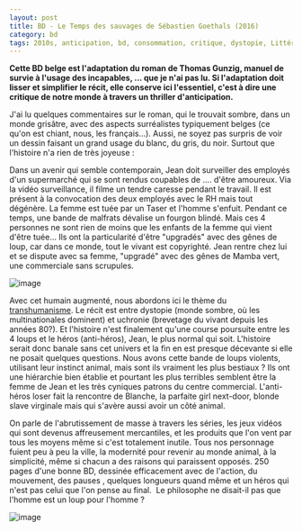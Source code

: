 ```yaml
---
layout: post
title: BD - Le Temps des sauvages de Sébastien Goethals (2016)
category: bd
tags: 2010s, anticipation, bd, consommation, critique, dystopie, Littérature et BD, société, uchronie
---
```

**Cette BD belge est l'adaptation du roman de Thomas Gunzig, manuel de survie à l'usage des incapables, ... que je n'ai pas lu. Si l'adaptation doit lisser et simplifier le récit, elle conserve ici l'essentiel, c'est à dire une critique de notre monde à travers un thriller d'anticipation.**

J'ai lu quelques commentaires sur le roman, qui le trouvait sombre, dans un monde grisâtre, avec des aspects surréalistes typiquement belges (ce qu'on est chiant, nous, les français...). Aussi, ne soyez pas surpris de voir un dessin faisant un grand usage du blanc, du gris, du noir. Surtout que l'histoire n'a rien de très joyeuse :&nbsp;

Dans un avenir qui semble contemporain, Jean doit surveiller des employés d'un supermarché qui se sont rendus coupables de .... d'être amoureux. Via la vidéo surveillance, il filme un tendre caresse pendant le travail. Il est présent à la convocation des deux employés avec le RH mais tout dégénère. La femme est tuée par un Taser et l'homme s'enfuit. Pendant ce temps, une bande de malfrats dévalise un fourgon blindé. Mais ces 4 personnes ne sont rien de moins que les enfants de la femme qui vient d'être tuée... Ils ont la particularité d'être "upgradés" avec des gênes de loup, car dans ce monde, tout le vivant est copyrighté. Jean rentre chez lui et se dispute avec sa femme, "upgradé" avec des gênes de Mamba vert, une commerciale sans scrupules.

![image](https://filedn.eu/llqi9IBxlYouGRXYG2xlROb/img/2019/tempsdessauvages.jpg)

Avec cet humain augmenté, nous abordons ici le thème du <a href="https://cheziceman.wordpress.com/2014/08/29/science-de-leugenisme-au-transhumanisme/">transhumanisme</a>. Le récit est entre dystopie (monde sombre, où les multinationales dominent) et uchronie (brevetage du vivant depuis les années 80?). Et l'histoire n'est finalement qu'une course poursuite entre les 4 loups et le héros (anti-héros), Jean, le plus normal qui soit. L'histoire serait donc banale sans cet univers et la fin en est presque décevante si elle ne posait quelques questions. Nous avons cette bande de loups violents, utilisant leur instinct animal, mais sont ils vraiment les plus bestiaux ? Ils ont une hiérarchie bien établie et pourtant les plus terribles semblent être la femme de Jean et les très cyniques patrons du centre commercial. L'anti-héros loser fait la rencontre de Blanche, la parfaite girl next-door, blonde slave virginale mais qui s'avère aussi avoir un côté animal.

On parle de l'abrutissement de masse à travers les séries, les jeux vidéos qui sont devenus affreusement mercantiles, et les produits que l'on vent par tous les moyens même si c'est totalement inutile. Tous nos personnage fuient peu à peu la ville, la modernité pour revenir au monde animal, à la simplicité, même si chacun a des raisons qui paraissent opposés. 250 pages d'une bonne BD, dessinée efficacement avec de l'action, du mouvement, des pauses , quelques longueurs quand même et un héros qui n'est pas celui que l'on pense au final.  Le philosophe ne disait-il pas que l'homme est un loup pour l'homme ? 

![image](https://filedn.eu/llqi9IBxlYouGRXYG2xlROb/img/2019/tempsdessauvages2.jpg)

